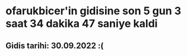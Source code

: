 # ofarukbicer'in gidisine son 5 gun 3 saat 34 dakika 47 saniye kaldi

## Gidis tarihi: 30.09.2022 :(